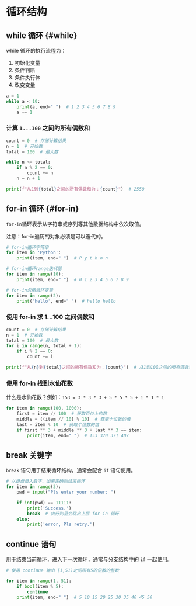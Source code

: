 # 循环结构

## while 循环 {#while}

while 循环的执行流程为：

1. 初始化变量
2. 条件判断
3. 条件执行体
4. 改变变量

```python
a = 1
while a < 10:
    print(a, end=" ")  # 1 2 3 4 5 6 7 8 9
    a += 1
```

### 计算 `1...100` 之间的所有偶数和

```python
count = 0  # 存储计算结果
n = 1  # 开始数
total = 100  # 最大数

while n <= total:
    if n % 2 == 0:
        count += n
    n = n + 1

print(f"从1到{total}之间的所有偶数和为：{count}")  # 2550
```

## for-in 循环 {#for-in}

`for-in`循环表示从字符串或序列等其他数据结构中依次取值。

注意：for-in遍历的对象必须是可以迭代的。

```python
# for-in循环字符串
for item in 'Python':
    print(item, end=" ")  # P y t h o n

# for-in循环range迭代器
for item in range(10):
    print(item, end=" ")  # 0 1 2 3 4 5 6 7 8 9

# for-in忽略循环变量
for item in range(2):
    print('hello', end=" ")  # hello hello
```

### 使用 for-in 求 1...100 之间偶数和

```python
count = 0  # 存储计算结果
n = 1  # 开始数
total = 100  # 最大数
for i in range(n, total + 1):
    if i % 2 == 0:
        count += i

print(f"从{n}到{total}之间的所有偶数和为：{count}")  # 从1到100之间的所有偶数和为：2550
```

### 使用 for-in 找到水仙花数

什么是水仙花数？例如：`153 = 3 * 3 * 3 + 5 * 5 * 5 + 1 * 1 * 1`

```python
for item in range(100, 1000):
    first = item // 100  # 获取百位上的数
    middle = ((item // 10) % 10)  # 获取十位数的值
    last = item % 10  # 获取个位数的值
    if first ** 3 + middle ** 3 + last ** 3 == item:
        print(item, end=" ")  # 153 370 371 407 
```

## break 关键字

`break` 语句用于结束循环结构，通常会配合 `if` 语句使用。

```python
# 从键盘录入数字，如果正确则结束循环
for item in range(3):
    pwd = input("Pls enter your number: ")

    if int(pwd) == 11111:
        print('Success.')
        break  # 执行到里会跳出上层 for-in 循环
    else:
        print('error, Pls retry.')
```

## continue 语句

用于结束当前循环，进入下一次循环，通常与分支结构中的 `if` 一起使用。

```python
# 使用 continue 输出 [1,51)之间所有5的倍数的整数

for item in range(1, 51):
    if bool(item % 5):
        continue
    print(item, end=" ")  # 5 10 15 20 25 30 35 40 45 50
```


